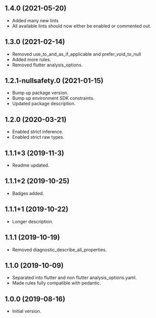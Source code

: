 ## 1.4.0 (2021-05-20)

- Added many new lints
- All available lints should now either be enabled or commented out.

## 1.3.0 (2021-02-14)

- Removed use_to_and_as_if_applicable and prefer_void_to_null
- Added more rules.
- Removed flutter analysis_options.

## 1.2.1-nullsafety.0 (2021-01-15)

- Bump up package version.
- Bump up environment SDK constraints.
- Updated package description.

## 1.2.0 (2020-03-21)

- Enabled strict inference.
- Enabled strict raw types.

## 1.1.1+3 (2019-11-3)

- Readme updated.

## 1.1.1+2 (2019-10-25)

- Badges added.

## 1.1.1+1 (2019-10-22)

- Longer description.

## 1.1.1 (2019-10-19)

- Removed diagnostic_describe_all_properties.

## 1.1.0 (2019-10-09)

- Separated into flutter and non flutter analysis_options.yaml.
- Made rules fully compatible with pedantic.

## 1.0.0 (2019-08-16)

- Initial version.
